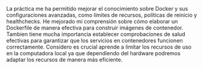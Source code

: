 La práctica me ha permitido mejorar el conocimiento sobre Docker y sus configuraciones avanzadas, como límites de recursos, políticas de reinicio y healthchecks. 
He mejorado mi comprensión sobre cómo elaborar un Dockerfile de manera efectiva para construir imágenes de contenedor. 
Tambien tiene mucha importancia establecer comprobaciones de salud efectivas para garantizar que los servicios en contenedores funcionen correctamente. 
Considero es crucial aprende a limitar los recursos de uso en la computadora local ya que dependiendo del hardware podremos adaptar los recursos de manera más eficiente.
